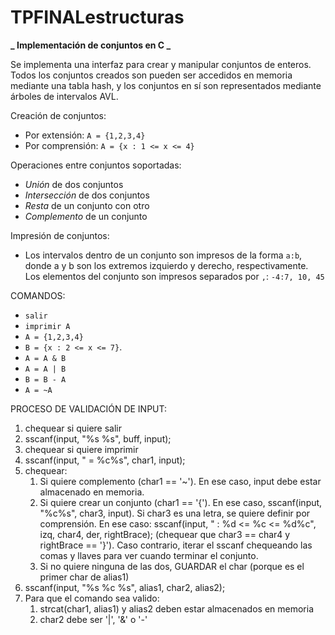 # TPFINALestructuras

**_ Implementación de conjuntos en C _**

Se implementa una interfaz para crear y manipular conjuntos de enteros. Todos los conjuntos creados son pueden ser accedidos en memoria mediante una tabla hash, y los conjuntos en sí son representados mediante árboles de intervalos AVL.

Creación de conjuntos:

- Por extensión: `A = {1,2,3,4}`
- Por comprensión: `A = {x : 1 <= x <= 4}`

Operaciones entre conjuntos soportadas:

- _Unión_ de dos conjuntos
- _Intersección_ de dos conjuntos
- _Resta_ de un conjunto con otro
- _Complemento_ de un conjunto

Impresión de conjuntos:

- Los intervalos dentro de un conjunto son impresos de la forma `a:b`, donde a y b son los extremos izquierdo y derecho, respectivamente. Los elementos del conjunto son impresos separados por `,`: `-4:7, 10, 45`

COMANDOS:

- `salir`
- `imprimir A`
- `A = {1,2,3,4}`
- `B = {x : 2 <= x <= 7}`.
- `A = A & B`
- `A = A | B`
- `B = B - A`
- `A = ~A`

PROCESO DE VALIDACIÓN DE INPUT:


1. chequear si quiere salir
2. sscanf(input, "%s %s", buff, input);
3. chequear si quiere imprimir
4. sscanf(input, " = %c%s", char1, input);
5. chequear:
      1. Si quiere complemento (char1 == '~'). En ese caso, input debe estar almacenado en memoria.
      2. Si quiere crear un conjunto (char1 == '{'). En ese caso, 
         sscanf(input, "%c%s", char3, input). Si char3 es una letra, se quiere definir por comprensión.
         En ese caso: sscanf(input, " : %d <= %c <= %d%c", izq, char4, der, rightBrace); (chequear que char3 == char4 y rightBrace == '}').
         Caso contrario, iterar el sscanf chequeando las comas y llaves para ver cuando terminar el conjunto.
      3. Si no quiere ninguna de las dos, GUARDAR el char (porque es el primer char de alias1)
6. sscanf(input, "%s %c %s", alias1, char2, alias2);
7. Para que el comando sea valido:
      1. strcat(char1, alias1) y alias2 deben estar almacenados en memoria
      2. char2 debe ser '|', '&' o '-'
